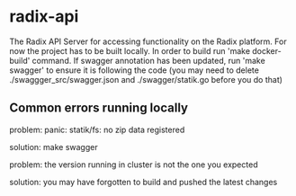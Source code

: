 # radix-api

The Radix API Server for accessing functionality on the Radix platform. For now the project has to be built locally. In order to build run 'make docker-build' command. If swagger annotation has been updated, run 'make swagger' to ensure it is following the code (you may need to delete ./swaggger_src/swagger.json and ./swagger/statik.go before you do that) 

## Common errors running locally

problem: panic: statik/fs: no zip data registered

solution: make swagger

problem: the version running in cluster is not the one you  expected

solution: you may have forgotten to build and pushed the latest changes
